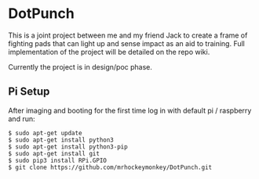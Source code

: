 # DotPunch
This is a joint project between me and my friend Jack to create a frame of fighting pads that can light up and sense 
impact as an aid to training. Full implementation of the project will be detailed on the repo wiki.

Currently the project is in design/poc phase.

## Pi Setup
After imaging and booting for the first time log in with default pi / raspberry and run:

```
$ sudo apt-get update
$ sudo apt-get install python3
$ sudo apt-get install python3-pip
$ sudo apt-get install git
$ sudo pip3 install RPi.GPIO
$ git clone https://github.com/mrhockeymonkey/DotPunch.git
```
